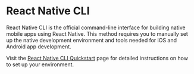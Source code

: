 # React Native CLI

React Native CLI is the official command-line interface for building native mobile apps using React Native. This method requires you to manually set up the native development environment and tools needed for iOS and Android app development.

Visit the [React Native CLI Quickstart](https://reactnative.dev/docs/environment-setup?guide=native) page for detailed instructions on how to set up your environment.